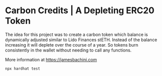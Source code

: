 # Carbon Credits | A Depleting ERC20 Token

The idea for this project was to create a carbon token which balance is dynamically adjusted similar to Lido Finances stETH. Instead of the balance increasing it will deplete over the course of a year. So tokens burn consistently in the wallet without needing to call any functions.

More information at https://jamesbachini.com

```shell
npx hardhat test
```
